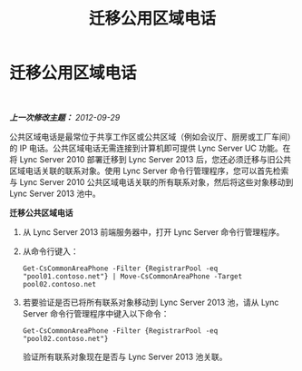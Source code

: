 ﻿---
title: 迁移公用区域电话
TOCTitle: 迁移公用区域电话
ms:assetid: 31bd26fc-861b-45c6-8221-18df16e575de
ms:mtpsurl: https://technet.microsoft.com/zh-cn/library/JJ688015(v=OCS.15)
ms:contentKeyID: 49888365
ms.date: 05/19/2016
mtps_version: v=OCS.15
ms.translationtype: HT
---

# 迁移公用区域电话

 

_**上一次修改主题：** 2012-09-29_

公共区域电话是最常位于共享工作区或公共区域（例如会议厅、厨房或工厂车间）的 IP 电话。公共区域电话无需连接到计算机即可提供 Lync Server UC 功能。在将 Lync Server 2010 部署迁移到 Lync Server 2013 后，您还必须迁移与旧公共区域电话关联的联系对象。使用 Lync Server 命令行管理程序，您可以首先检索与 Lync Server 2010 公共区域电话关联的所有联系对象，然后将这些对象移动到 Lync Server 2013 池中。

**迁移公共区域电话**

1.  从 Lync Server 2013 前端服务器中，打开 Lync Server 命令行管理程序。

2.  从命令行键入：
    
        Get-CsCommonAreaPhone -Filter {RegistrarPool -eq "pool01.contoso.net"} | Move-CsCommonAreaPhone -Target pool02.contoso.net

3.  若要验证是否已将所有联系对象移动到 Lync Server 2013 池，请从 Lync Server 命令行管理程序中键入以下命令：
    
        Get-CsCommonAreaPhone -Filter {RegistrarPool -eq "pool02.contoso.net"}
    
    验证所有联系对象现在是否与 Lync Server 2013 池关联。

